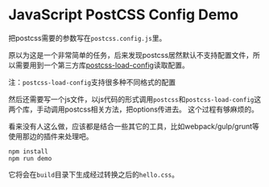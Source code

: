 JavaScript PostCSS Config Demo
==============================

把postcss需要的参数写在`postcss.config.js`里。

原以为这是一个非常简单的任务，后来发现postcss居然默认不支持配置文件，所以需要用到一个第三方库[postcss-load-config](https://github.com/michael-ciniawsky/postcss-load-config)读取配置。

注：`postcss-load-config`支持很多种不同格式的配置

然后还需要写一个js文件，以js代码的形式调用`postcss`和`postcss-load-config`这两个库，手动调用postcss相关方法，把options传进去。
这个过程有够麻烦的。

看来没有人这么做，应该都是结合一些其它的工具，比如webpack/gulp/grunt等使用那边的插件来处理吧。

```
npm install
npm run demo
```

它将会在`build`目录下生成经过转换之后的`hello.css`。
